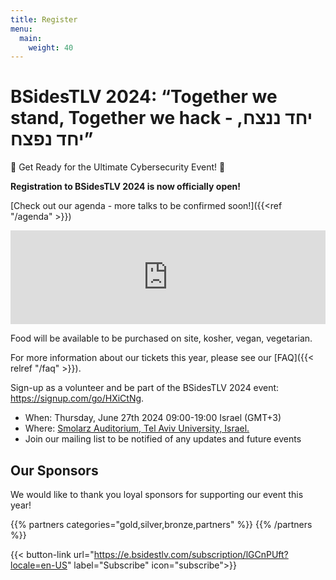 ```yaml
---
title: Register
menu:
  main:
    weight: 40
---
```


# BSidesTLV 2024: “Together we stand, Together we hack - יחד ננצח, יחד נפצח”

🎉 Get Ready for the Ultimate Cybersecurity Event! 🎉

**Registration to BSidesTLV 2024 is now officially open!**

[Check out our agenda - more talks to be confirmed soon!]({{<ref "/agenda" >}})

<script>!function(t){t.addEventListener("message",function(a){a.data&&"eva"===a.data.event&&a.origin.match("^https:(\/\/|[^\.]+\.)eventer\.(co.il|us)$")&&a.data.t&&t[a.data.t]&&t[a.data.t](...a.data.e)},!1)}(window);</script><script src="https://www.eventer.co.il/js/vendor/iframeResizer.min.js"></script><iframe src="https://www.eventer.co.il/BSidesTLV24?colorScheme=%23FFFFFF&colorScheme2=%23000000&colorSchemeButton=%231FA3FF&lpsec_poweredByBox=false&lpsec_purchaseBox_2=true&lpsec_eventDetails_3=false&lpf_showBackground=false&lpf_showLocationDescription=false" width="100%" scrolling="no" class="resizableFrame" frameborder="0"></iframe><script>iFrameResize({checkOrigin: false}, "iframe.resizableFrame");</script>

Food will be available to be purchased on site, kosher, vegan, vegetarian.

For more information about our tickets this year, please see our [FAQ]({{< relref "/faq" >}}).

Sign-up as a volunteer and be part of the BSidesTLV 2024 event: <https://signup.com/go/HXiCtNg>.

- When: Thursday, June 27th 2024 09:00-19:00 Israel (GMT+3)
- Where: [Smolarz Auditorium,  Tel Aviv University, Israel.](https://goo.gl/maps/empagm1x9NETBmkX7)
- Join our mailing list to be notified of any updates and future events

## Our Sponsors

We would like to thank you loyal sponsors for supporting our event this year!

{{% partners categories="gold,silver,bronze,partners" %}}
{{% /partners %}}

{{< button-link url="<https://e.bsidestlv.com/subscription/lGCnPUft?locale=en-US>" label="Subscribe" icon="subscribe">}}
